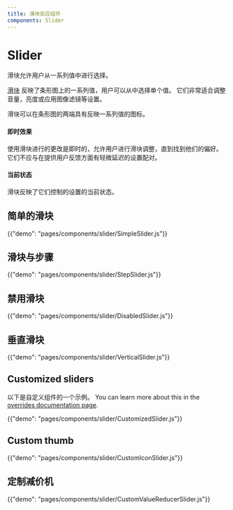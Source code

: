 ```yaml
---
title: 滑块反应组件
components: Slider
---
```


# Slider

<p class="description">滑块允许用户从一系列值中进行选择。</p>

[滑块](https://material.io/design/components/sliders.html) 反映了条形图上的一系列值，用户可以从中选择单个值。 它们非常适合调整音量，亮度或应用图像滤镜等设置。

滑块可以在条形图的两端具有反映一系列值的图标。

#### 即时效果

使用滑块进行的更改是即时的，允许用户进行滑块调整，直到找到他们的偏好。 它们不应与在提供用户反馈方面有轻微延迟的设置配对。

#### 当前状态

滑块反映了它们控制的设置的当前状态。

## 简单的滑块

{{"demo": "pages/components/slider/SimpleSlider.js"}}

## 滑块与步骤

{{"demo": "pages/components/slider/StepSlider.js"}}

## 禁用滑块

{{"demo": "pages/components/slider/DisabledSlider.js"}}

## 垂直滑块

{{"demo": "pages/components/slider/VerticalSlider.js"}}

## Customized sliders

以下是自定义组件的一个示例。 You can learn more about this in the [overrides documentation page](/customization/components/).

{{"demo": "pages/components/slider/CustomizedSlider.js"}}

## Custom thumb

{{"demo": "pages/components/slider/CustomIconSlider.js"}}

## 定制减价机

{{"demo": "pages/components/slider/CustomValueReducerSlider.js"}}